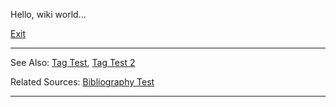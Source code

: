 Hello, wiki world...

[Exit](Exit)


***
See Also: [Tag Test](Tag-Test), [Tag Test 2](Tag-Test-2)

Related Sources: [Bibliography Test](Bibliography-Test)

*** 